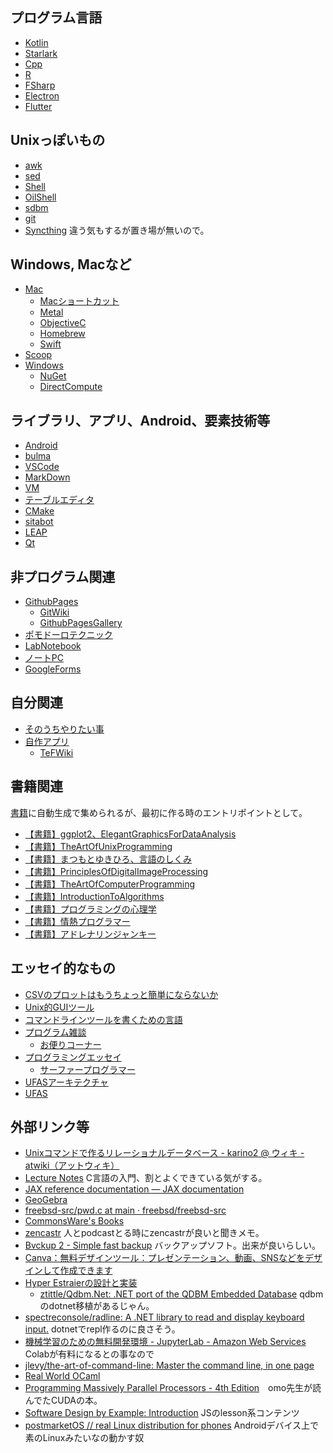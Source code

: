 ## プログラム言語

- [Kotlin](Kotlin.md)
- [Starlark](Starlark.md)
- [Cpp](Cpp.md)
- [R](R.md)
- [FSharp](FSharp.md)
- [Electron](Electron.md)
- [Flutter](Flutter.md)

## Unixっぽいもの

- [awk](awk.md)
- [sed](sed.md)
- [Shell](Shell.md)
- [OilShell](OilShell.md)
- [sdbm](sdbm.md)
- [git](git.md)
- [Syncthing](Syncthing.md) 違う気もするが置き場が無いので。

## Windows, Macなど

- [Mac](Mac.md)
   - [Macショートカット](Macショートカット.md)
   - [Metal](Metal.md)
   - [ObjectiveC](ObjectiveC.md)
   - [Homebrew](Homebrew.md)
   - [Swift](Swift.md)
- [Scoop](Scoop.md)
- [Windows](Windows.md)
  - [NuGet](NuGet.md)
  - [DirectCompute](DirectCompute.md)

## ライブラリ、アプリ、Android、要素技術等

- [Android](Android.md)
- [bulma](bulma.md)
- [VSCode](VSCode.md)
- [MarkDown](MarkDown.md)
- [VM](VM.md)
- [テーブルエディタ](テーブルエディタ.md)
- [CMake](CMake.md)
- [sitabot](sitabot.md)
- [LEAP](LEAP.md)
- [Qt](Qt.md)

## 非プログラム関連

- [GithubPages](GithubPages.md)
  - [GitWiki](GitWiki.md)
  - [GithubPagesGallery](GithubPagesGallery.md)
- [ポモドーロテクニック](ポモドーロテクニック.md)
- [LabNotebook](LabNotebook.md)
- [ノートPC](ノートPC.md)
- [GoogleForms](GoogleForms.md)

## 自分関連

- [そのうちやりたい事](そのうちやりたい事.md)
- [自作アプリ](自作アプリ.md)
  - [TeFWiki](TeFWiki.md)

## 書籍関連

[書籍](書籍.md)に自動生成で集められるが、最初に作る時のエントリポイントとして。

- [【書籍】ggplot2、ElegantGraphicsForDataAnalysis](【書籍】ggplot2、ElegantGraphicsForDataAnalysis.md)
- [【書籍】TheArtOfUnixProgramming](【書籍】TheArtOfUnixProgramming.md)
- [【書籍】まつもとゆきひろ、言語のしくみ](【書籍】まつもとゆきひろ、言語のしくみ.md)
- [【書籍】PrinciplesOfDigitalImageProcessing](【書籍】PrinciplesOfDigitalImageProcessing.md)
- [【書籍】TheArtOfComputerProgramming](【書籍】TheArtOfComputerProgramming.md)
- [【書籍】IntroductionToAlgorithms](【書籍】IntroductionToAlgorithms.md)
- [【書籍】プログラミングの心理学](【書籍】プログラミングの心理学.md)
- [【書籍】情熱プログラマー](【書籍】情熱プログラマー.md)
- [【書籍】アドレナリンジャンキー](【書籍】アドレナリンジャンキー.md)

## エッセイ的なもの

- [CSVのプロットはもうちょっと簡単にならないか](CSVのプロットはもうちょっと簡単にならないか.md)
- [Unix的GUIツール](Unix的GUIツール.md)
- [コマンドラインツールを書くための言語](コマンドラインツールを書くための言語.md)
- [プログラム雑談](プログラム雑談.md)
   - [お便りコーナー](お便りコーナー.md)
- [プログラミングエッセイ](プログラミングエッセイ.md)
   - [サーファープログラマー](サーファープログラマー.md)
- [UFASアーキテクチャ](UFASアーキテクチャ.md)
- [UFAS](UFAS.md)

## 外部リンク等

- [Unixコマンドで作るリレーショナルデータベース - karino2 @ ウィキ - atwiki（アットウィキ）](https://w.atwiki.jp/karino2/pages/42.html)
- [Lecture Notes](https://tcs.c.titech.ac.jp/csbook/c_lang/index.html) C言語の入門、割とよくできている気がする。
- [JAX reference documentation — JAX documentation](https://jax.readthedocs.io/en/latest/index.html)
- [GeoGebra](GeoGebra.md)
- [freebsd-src/pwd.c at main · freebsd/freebsd-src](https://github.com/freebsd/freebsd-src/blob/main/bin/pwd/pwd.c)
- [CommonsWare's Books](https://commonsware.com/catalog)
- [zencastr](https://zencastr.com/) 人とpodcastとる時にzencastrが良いと聞きメモ。
- [Bvckup 2 - Simple fast backup](https://bvckup2.com/) バックアップソフト。出来が良いらしい。
- [Canva：無料デザインツール：プレゼンテーション、動画、SNSなどをデザインして作成できます](https://www.canva.com/ja_jp/)
- [Hyper Estraierの設計と実装](https://www.slideshare.net/rawwell/hyper-estraier-presentation)
   - [ztittle/Qdbm.Net: .NET port of the QDBM Embedded Database](https://github.com/ztittle/Qdbm.Net) qdbmのdotnet移植があるじゃん。
- [spectreconsole/radline: A .NET library to read and display keyboard input.](https://github.com/spectreconsole/radline) dotnetでrepl作るのに良さそう。
- [機械学習のための無料開発環境 - JupyterLab - Amazon Web Services](https://aws.amazon.com/jp/sagemaker/studio-lab/) Colabが有料になるとの事なので
- [jlevy/the-art-of-command-line: Master the command line, in one page](https://github.com/jlevy/the-art-of-command-line)
- [Real World OCaml](https://dev.realworldocaml.org/toc.html)
- [Programming Massively Parallel Processors - 4th Edition](https://www.elsevier.com/books/programming-massively-parallel-processors/hwu/978-0-323-91231-0)　omo先生が読んでたCUDAの本。
- [Software Design by Example: Introduction](https://third-bit.com/sdxjs/introduction/) JSのlesson系コンテンツ
- [postmarketOS // real Linux distribution for phones](https://postmarketos.org/) Androidデバイス上で素のLinuxみたいなの動かす奴